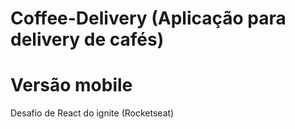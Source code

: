 # Coffee-Delivery (Aplicação para delivery de cafés)
# Versão mobile
Desafio de React do ignite (Rocketseat)
